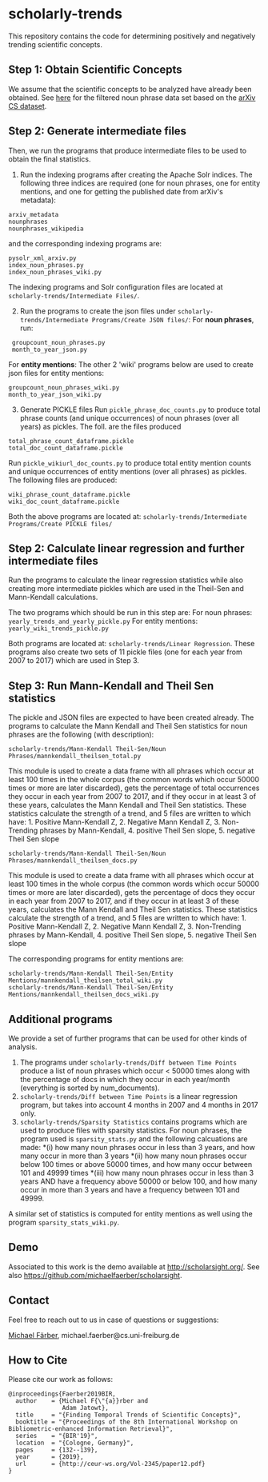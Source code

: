 # scholarly-trends
This repository contains the code for determining positively and negatively trending scientific concepts.

## Step 1: Obtain Scientific Concepts
We assume that the scientific concepts to be analyzed have already been obtained. See [here](http://dbis.informatik.uni-freiburg.de/content/team/faerber/data/LREC2018/arxiv-filtered-nps.tar.bz2) for the filtered noun phrase data set based on the [arXiv CS dataset](http://citation-recommendation.org/publications/#A_High-Quality_Gold_Standard_for_Citation-based_Tasks).

## Step 2: Generate intermediate files
Then, we run the programs that produce intermediate files to be used to obtain the final statistics.

1. Run the indexing programs after creating the Apache Solr indices. The following three indices are required (one for noun phrases, one for entity mentions, and one for getting the published date from arXiv's metadata):
```
arxiv_metadata
nounphrases
nounphrases_wikipedia
```
and the corresponding indexing programs are:
```
pysolr_xml_arxiv.py
index_noun_phrases.py
index_noun_phrases_wiki.py
```
The indexing programs and Solr configuration files are located at `scholarly-trends/Intermediate Files/`.

2. Run the programs to create the json files under `scholarly-trends/Intermediate Programs/Create JSON files/`:
For __noun phrases__, run:
```
 groupcount_noun_phrases.py
 month_to_year_json.py
```
For __entity mentions__: The other 2 'wiki' programs below are used to create json files for entity mentions: 
```
groupcount_noun_phrases_wiki.py
month_to_year_json_wiki.py
```

3. Generate PICKLE files
Run `pickle_phrase_doc_counts.py` to produce total phrase counts (and unique occurrences) of noun phrases (over all years) as pickles. The foll. are the files produced
```
total_phrase_count_dataframe.pickle
total_doc_count_dataframe.pickle
```

Run `pickle_wikiurl_doc_counts.py` to produce total entity mention counts and unique occurrences of entity mentions (over all phrases) as pickles. The following files are produced:
```
wiki_phrase_count_dataframe.pickle
wiki_doc_count_dataframe.pickle
```
Both the above programs are located at: `scholarly-trends/Intermediate Programs/Create PICKLE files/`

## Step 2: Calculate linear regression and further intermediate files
Run the programs to calculate the linear regression statistics while also creating more intermediate pickles which are used in the Theil-Sen and Mann-Kendall calculations.

The two programs which should be run in this step are: 
For noun phrases: `yearly_trends_and_yearly_pickle.py`
For entity mentions: `yearly_wiki_trends_pickle.py`

Both programs are located at: `scholarly-trends/Linear Regression`. These programs also create two sets of 11 pickle files (one for each year from 2007 to 2017) which are used in Step 3. 

## Step 3: Run Mann-Kendall and Theil Sen statistics
The pickle and JSON files are expected to have been created already. The programs to calculate the Mann Kendall and Theil Sen statistics for noun phrases are the following (with description): 
```
scholarly-trends/Mann-Kendall Theil-Sen/Noun Phrases/mannkendall_theilsen_total.py
```
This module is used to create a data frame with all phrases which occur at least 100 times in the whole corpus (the
common words which occur 50000 times or more are later discarded), gets the percentage of total occurrences they occur in each
year from 2007 to 2017, and if they occur in at least 3 of these years, calculates the Mann Kendall and Theil Sen
statistics. These statistics calculate the strength of a trend, and 5 files are written to which have: 1. Positive
Mann-Kendall Z, 2. Negative Mann Kendall Z, 3. Non-Trending phrases by Mann-Kendall, 4. positive Theil Sen
slope, 5. negative Theil Sen slope
```
scholarly-trends/Mann-Kendall Theil-Sen/Noun Phrases/mannkendall_theilsen_docs.py
```
This module is used to create a data frame with all phrases which occur at least 100 times in the whole corpus (the
common words which occur 50000 times or more are later discarded), gets the percentage of docs they occur in each
year from 2007 to 2017, and if they occur in at least 3 of these years, calculates the Mann Kendall and Theil Sen
statistics. These statistics calculate the strength of a trend, and 5 files are written to which have: 1. Positive
Mann-Kendall Z, 2. Negative Mann Kendall Z, 3. Non-Trending phrases by Mann-Kendall, 4. positive Theil Sen
slope, 5. negative Theil Sen slope

The corresponding programs for entity mentions are: 
```
scholarly-trends/Mann-Kendall Theil-Sen/Entity Mentions/mannkendall_theilsen_total_wiki.py
scholarly-trends/Mann-Kendall Theil-Sen/Entity Mentions/mannkendall_theilsen_docs_wiki.py
```

## Additional programs
We provide a set of further programs that can be used for other kinds of analysis.

1. The programs under `scholarly-trends/Diff between Time Points` produce a list of noun phrases which occur < 50000 times along with the percentage of docs in which they occur in each year/month (everything is sorted by num_documents). 
2. `scholarly-trends/Diff between Time Points` is a linear regression program, but takes into account 4 months in 2007 and 4 months in 2017 only. 
3. `scholarly-trends/Sparsity Statistics` contains programs which are used to produce files with sparsity statistics. For noun phrases, the program used is `sparsity_stats.py` and the following calcuations are made: 
*(i) how many noun phrases occur in less than 3 years, and how many occur in more than 3 years
*(ii) how many noun phrases occur below 100 times or above 50000 times, and how many occur between 101 and 49999 times
*(iii) how many noun phrases occur in less than 3 years AND have a frequency above 50000 or below 100, and how many occur in more than 3 years and have a frequency between 101 and 49999. 

A similar set of statistics is computed for entity mentions as well using the program `sparsity_stats_wiki.py`.

## Demo 
Associated to this work is the demo available at http://scholarsight.org/. See also https://github.com/michaelfaerber/scholarsight.


## Contact
Feel free to reach out to us in case of questions or suggestions:

[Michael Färber](https://sites.google.com/view/michaelfaerber), michael.faerber@cs&#46;uni-freiburg&#46;de

## How to Cite
Please cite our work as follows:
```
@inproceedings{Faerber2019BIR,
  author    = {Michael F{\"{a}}rber and
               Adam Jatowt},
  title     = "{Finding Temporal Trends of Scientific Concepts}",
  booktitle = "{Proceedings of the 8th International Workshop on Bibliometric-enhanced Information Retrieval}",
  series    = "{BIR'19}",
  location  = "{Cologne, Germany}",
  pages     = {132--139},
  year      = {2019},
  url       = {http://ceur-ws.org/Vol-2345/paper12.pdf}
}
```
